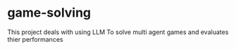 # game-solving

This project deals with using LLM To solve multi agent games and evaluates thier performances
